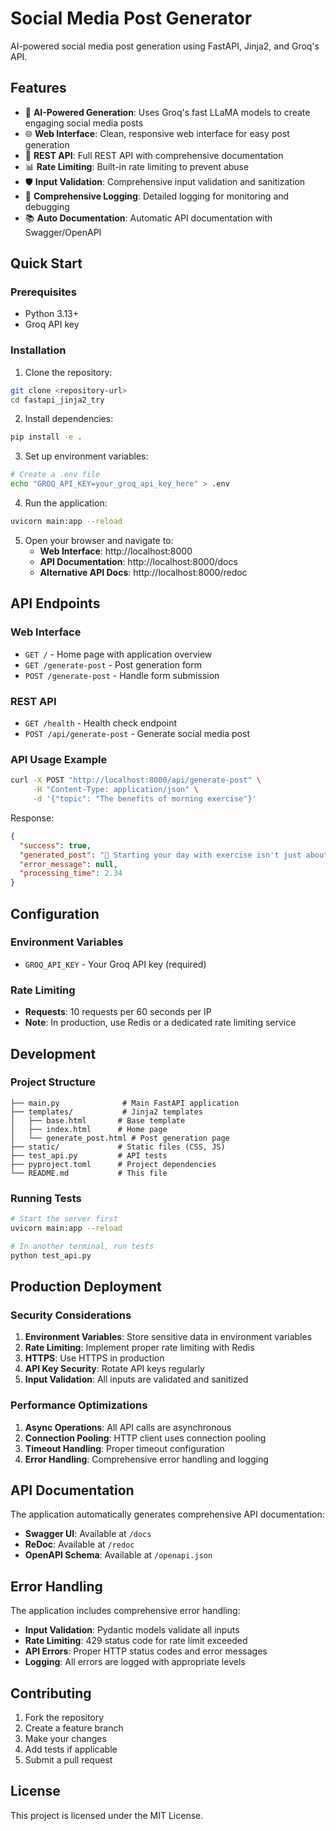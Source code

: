 # Social Media Post Generator

AI-powered social media post generation using FastAPI, Jinja2, and Groq's API.

## Features

- 🤖 **AI-Powered Generation**: Uses Groq's fast LLaMA models to create engaging social media posts
- 🌐 **Web Interface**: Clean, responsive web interface for easy post generation
- 🔌 **REST API**: Full REST API with comprehensive documentation
- 📊 **Rate Limiting**: Built-in rate limiting to prevent abuse
- 🛡️ **Input Validation**: Comprehensive input validation and sanitization
- 📝 **Comprehensive Logging**: Detailed logging for monitoring and debugging
- 📚 **Auto Documentation**: Automatic API documentation with Swagger/OpenAPI

## Quick Start

### Prerequisites

- Python 3.13+
- Groq API key

### Installation

1. Clone the repository:
```bash
git clone <repository-url>
cd fastapi_jinja2_try
```

2. Install dependencies:
```bash
pip install -e .
```

3. Set up environment variables:
```bash
# Create a .env file
echo "GROQ_API_KEY=your_groq_api_key_here" > .env
```

4. Run the application:
```bash
uvicorn main:app --reload
```

5. Open your browser and navigate to:
   - **Web Interface**: http://localhost:8000
   - **API Documentation**: http://localhost:8000/docs
   - **Alternative API Docs**: http://localhost:8000/redoc

## API Endpoints

### Web Interface

- `GET /` - Home page with application overview
- `GET /generate-post` - Post generation form
- `POST /generate-post` - Handle form submission

### REST API

- `GET /health` - Health check endpoint
- `POST /api/generate-post` - Generate social media post

### API Usage Example

```bash
curl -X POST "http://localhost:8000/api/generate-post" \
     -H "Content-Type: application/json" \
     -d '{"topic": "The benefits of morning exercise"}'
```

Response:
```json
{
  "success": true,
  "generated_post": "🌅 Starting your day with exercise isn't just about fitness—it's about setting the tone for everything that follows...",
  "error_message": null,
  "processing_time": 2.34
}
```

## Configuration

### Environment Variables

- `GROQ_API_KEY` - Your Groq API key (required)

### Rate Limiting

- **Requests**: 10 requests per 60 seconds per IP
- **Note**: In production, use Redis or a dedicated rate limiting service

## Development

### Project Structure

```
├── main.py              # Main FastAPI application
├── templates/           # Jinja2 templates
│   ├── base.html       # Base template
│   ├── index.html      # Home page
│   └── generate_post.html # Post generation page
├── static/             # Static files (CSS, JS)
├── test_api.py         # API tests
├── pyproject.toml      # Project dependencies
└── README.md           # This file
```

### Running Tests

```bash
# Start the server first
uvicorn main:app --reload

# In another terminal, run tests
python test_api.py
```

## Production Deployment

### Security Considerations

1. **Environment Variables**: Store sensitive data in environment variables
2. **Rate Limiting**: Implement proper rate limiting with Redis
3. **HTTPS**: Use HTTPS in production
4. **API Key Security**: Rotate API keys regularly
5. **Input Validation**: All inputs are validated and sanitized

### Performance Optimizations

1. **Async Operations**: All API calls are asynchronous
2. **Connection Pooling**: HTTP client uses connection pooling
3. **Timeout Handling**: Proper timeout configuration
4. **Error Handling**: Comprehensive error handling and logging

## API Documentation

The application automatically generates comprehensive API documentation:

- **Swagger UI**: Available at `/docs`
- **ReDoc**: Available at `/redoc`
- **OpenAPI Schema**: Available at `/openapi.json`

## Error Handling

The application includes comprehensive error handling:

- **Input Validation**: Pydantic models validate all inputs
- **Rate Limiting**: 429 status code for rate limit exceeded
- **API Errors**: Proper HTTP status codes and error messages
- **Logging**: All errors are logged with appropriate levels

## Contributing

1. Fork the repository
2. Create a feature branch
3. Make your changes
4. Add tests if applicable
5. Submit a pull request

## License

This project is licensed under the MIT License.
